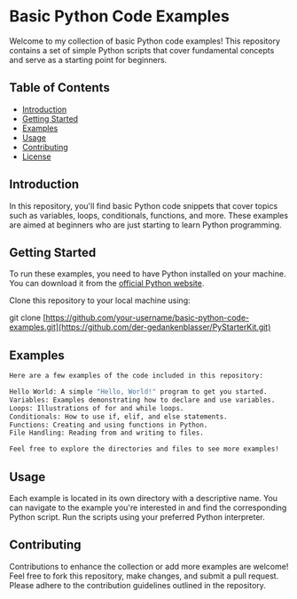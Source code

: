 # Basic Python Code Examples

Welcome to my collection of basic Python code examples! This repository contains a set of simple Python scripts that cover fundamental concepts and serve as a starting point for beginners.

## Table of Contents

- [Introduction](#introduction)
- [Getting Started](#getting-started)
- [Examples](#examples)
- [Usage](#usage)
- [Contributing](#contributing)
- [License](#license)

## Introduction

In this repository, you'll find basic Python code snippets that cover topics such as variables, loops, conditionals, functions, and more. These examples are aimed at beginners who are just starting to learn Python programming.

## Getting Started

To run these examples, you need to have Python installed on your machine. You can download it from the [official Python website](https://www.python.org/).

Clone this repository to your local machine using:

git clone [https://github.com/your-username/basic-python-code-examples.git](https://github.com/der-gedankenblasser/PyStarterKit.git)

## Examples

```bash
Here are a few examples of the code included in this repository:

Hello World: A simple "Hello, World!" program to get you started.
Variables: Examples demonstrating how to declare and use variables.
Loops: Illustrations of for and while loops.
Conditionals: How to use if, elif, and else statements.
Functions: Creating and using functions in Python.
File Handling: Reading from and writing to files.

Feel free to explore the directories and files to see more examples!
```
## Usage

Each example is located in its own directory with a descriptive name. You can navigate to the example you're interested in and find the corresponding Python script. Run the scripts using your preferred Python interpreter.

## Contributing

Contributions to enhance the collection or add more examples are welcome! Feel free to fork this repository, make changes, and submit a pull request. Please adhere to the contribution guidelines outlined in the repository.
